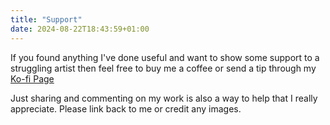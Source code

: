 ```yaml
---
title: "Support"
date: 2024-08-22T18:43:59+01:00
---
```


If you found anything I've done useful and want to show some support to a struggling artist then feel free to buy me a coffee or send a tip through my [Ko-fi Page]()

Just sharing and commenting on my work is also a way to help that I really appreciate. Please link back to me or credit any images.